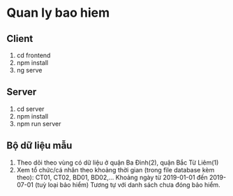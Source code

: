 # Quan ly bao hiem


## Client

1. cd frontend
2. npm install 
3. ng serve

## Server

1. cd server
2. npm install
3. npm run server

## Bộ dữ liệu mẫu

1. Theo dõi theo vùng có dữ liệu ở quận Ba Đình(2), quận Bắc Từ Liêm(1)
2. Xem tổ chức/cá nhân theo khoảng thời gian (trong file database kèm theo):
  CT01, CT02, BD01, BD02,...
  Khoảng ngày từ 2019-01-01 đến 2019-07-01 (tuỳ loại bảo hiểm)
  Tương tự với danh sách chưa đóng bảo hiểm.

